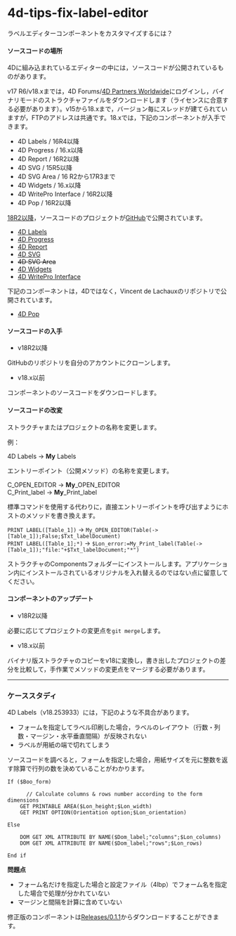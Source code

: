 # 4d-tips-fix-label-editor
ラベルエディターコンポーネントをカスタマイズするには？

#### ソースコードの場所

4Dに組み込まれているエディターの中には，ソースコードが公開されているものがあります。

v17 R6/v18.xまでは，4D Forums/[4D Partners Worldwide](https://forums.4d.com/List_Message/JP:0/0/2/1/1/1/17350595/0/0/1/-1/0/0/0/0/0/0)にログインし，バイナリモードのストラクチャファイルをダウンロードします（ライセンスに合意する必要があります）。v15から18.xまで，バージョン毎にスレッドが建てられていますが，FTPのアドレスは共通です。18.xでは，下記のコンポーネントが入手できます。

* 4D Labels / 16R4以降
* 4D Progress / 16.x以降
* 4D Report / 16R2以降
* 4D SVG / 15R5以降
* 4D SVG Area / 16 R2から17R3まで
* 4D Widgets / 16.x以降
* 4D WritePro Interface / 16R2以降
* 4D Pop / 16R2以降

[18R2以降](https://blog.4d.com/news-flash-4d-components-available-on-github/)，ソースコードのプロジェクトが[GitHub](https://github.com/4d/)で公開されています。

* [4D Labels](https://github.com/4d/4D-Labels)
* [4D Progress](https://github.com/4d/4D-Progress)
* [4D Report](https://github.com/4d/4D-Report)
* [4D SVG](https://github.com/4d/4D-SVG)
* ~~4D SVG Area~~
* [4D Widgets](https://github.com/4d/4D-Widgets)
* [4D WritePro Interface](https://github.com/4d/4D-WritePro-Interface)

下記のコンポーネントは，4Dではなく，Vincent de Lachauxのリポジトリで公開されています。

* [4D Pop](https://github.com/vdelachaux/4DPop)

#### ソースコードの入手

* v18R2以降

GitHubのリポジトリを自分のアカウントにクローンします。

* v18.x以前

コンポーネントのソースコードをダウンロードします。

#### ソースコードの改変

ストラクチャまたはプロジェクトの名称を変更します。

例：

4D Labels → **My** Labels

エントリーポイント（公開メソッド）の名称を変更します。

C_OPEN_EDITOR  → **My**_OPEN_EDITOR  
C_Print_label  → **My**_Print_label  

標準コマンドを使用する代わりに，直接エントリーポイントを呼び出すようにホストのメソッドを書き換えます。

``PRINT LABEL([Table_1])`` → ``My_OPEN_EDITOR(Table(->[Table_1]);False;$Txt_labelDocument)``  
``PRINT LABEL([Table_1];*)`` → ``$Lon_error:=My_Print_label(Table(->[Table_1]);"file:"+$Txt_labelDocument;"*")``  

ストラクチャのComponentsフォルダーにインストールします。アプリケーション内にインストールされているオリジナルを入れ替えるのではない点に留意してください。

#### コンポーネントのアップデート

* v18R2以降

必要に応じてプロジェクトの変更点を``git merge``します。

* v18.x以前

バイナリ版ストラクチャのコピーをv18に変換し，書き出したプロジェクトの差分を比較して，手作業でメソッドの変更点をマージする必要があります。

---

### ケーススタディ

4D Labels（v18.253933）には，下記のような不具合があります。

* フォームを指定してラベル印刷した場合，ラベルのレイアウト（行数・列数・マージン・水平垂直間隔）が反映されない
* ラベルが用紙の端で切れてしまう

ソースコードを調べると，フォームを指定した場合，用紙サイズを元に整数を返す除算で行列の数を決めていることがわかります。

```4d
If ($Boo_form)
	
	  // Calculate columns & rows number according to the form dimensions
	GET PRINTABLE AREA($Lon_height;$Lon_width)
	GET PRINT OPTION(Orientation option;$Lon_orientation)

Else

	DOM GET XML ATTRIBUTE BY NAME($Dom_label;"columns";$Lon_columns)
	DOM GET XML ATTRIBUTE BY NAME($Dom_label;"rows";$Lon_rows)

End if 
```

**問題点**

* フォーム名だけを指定した場合と設定ファイル（4lbp）でフォーム名を指定した場合で処理が分かれていない
* マージンと間隔を計算に含めていない

修正版のコンポーネントは[Releases/0.1.1](https://github.com/4D-JP/4d-tips-fix-label-editor/tree/0.1.1)からダウンロードすることができます。
